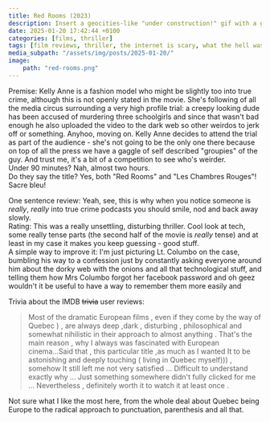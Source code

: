 ```yaml
---
title: Red Rooms (2023)
description: Insert a geocities-like "under construction!" gif with a guy digging
date: 2025-01-20 17:42:44 +0100
categories: [films, thriller]
tags: [film reviews, thriller, the internet is scary, what the hell was that, they say the title]
media_subpath: "/assets/img/posts/2025-01-20/"
image:
    path: "red-rooms.png"
---
```

<span class="reviewsection">Premise:</span> Kelly Anne is a fashion model who might be slightly too into true crime, although this is not openly stated in the movie. She's following of all the media circus surrounding a very high profile trial: a creepy looking dude has been accused of murdering three schoolgirls and since that wasn't bad enough he also uploaded the video to the dark web so other weirdos to jerk off or something. Anyhoo, moving on. Kelly Anne decides to attend the trial as part of the audience - she's not going to be the only one there because on top of all the press we have a gaggle of self described "groupies" of the guy. And trust me, it's a bit of a competition to see who's weirder.<br/>
<span class="reviewsection">Under 90 minutes?</span> Nah, almost two hours.<br/>
<span class="reviewsection">Do they say the title?</span> Yes, both "Red Rooms" and "Les Chambres Rouges"! Sacre bleu!

<span class="reviewsection">One sentence review:</span> Yeah, see, this is why when you notice someone is *really*, *really* into true crime podcasts you should smile, nod and back away slowly.<br/>
<span class="reviewsection">Rating:</span> This was a really unsettling, disturbing thriller. Cool look at tech, some really tense parts (the second half of the movie is *really* tense) and at least in my case it makes you keep guessing - good stuff.<br/>
<span class="reviewsection">A simple way to improve it:</span> I'm just picturing Lt. Columbo on the case, bumbling his way to a confession just by constantly asking everyone around him about the dorky web with the onions and all that technological stuff, and telling them how Mrs Columbo forgot her facebook password and oh geez wouldn't it be useful to have a way to remember them more easily and

<span class="reviewsection">Trivia about the IMDB ~~trivia~~ user reviews:</span>
> Most of the dramatic European films , even if they come by the way of Quebec ) , are always deep ,dark , disturbing , philosophical and somewhat nihilistic in their approach to almost anything . That's the main reason , why I always was fascinated with European cinema...Said that , this particular title ,as much as I wanted It to be astonishing and deeply touching ( living in Quebec myself))) , somehow It still left me not very satisfied ... Difficult to understand exactly why ... Just something somewhere didn't fully clicked for me ... Nevertheless , definitely worth it to watch it at least once .

Not sure what I like the most here, from the whole deal about Quebec being Europe to the radical approach to punctuation, parenthesis and all that.